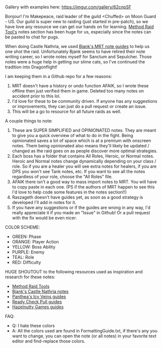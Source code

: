 Gallery with examples here: https://imgur.com/gallery/82cnpSF

Bonjour! I'm Makepeace, raid leader of the guild \<Chuffed> on Moon Guard - US. Our guild is super new to raiding (just started in pre-patch), so we have love any resource we can get our hands on for learning. [Method Raid Tool's](https://www.curseforge.com/wow/addons/method-raid-tools) notes section has been huge for us, especially since the notes can be pasted to chat for pugs.

When doing Castle Nathria, we used [Bjank's MRT note guides](https://www.reddit.com/r/CompetitiveWoW/comments/k5latn/bjanks_angryassignments_ert_notes_for_each_boss/) to help us one shot the raid. Unfortunately Bjank seems to have retired their note writing career, so I wrote notes myself for Sanctum and Sepulcher. Those notes were a huge help in getting our slime cats, so I've continued the tradition into Dragonflight!

I am keeping them in a Github repo for a few reasons:

1. MRT doesn't have a history or undo function AFAIK, so I wrote these offline then just verified them in game. Deleted too many notes on accident prior to this lol.
2. I'd love for these to be community driven. If anyone has any suggestions or improvements, they can just do a pull request or create an issue.
3. This will be a go to resource for all future raids as well.

A couple things to note:

1. These are SUPER SIMPLIFIED and OPINIONATED notes. They are meant to give you a quick overview of what to do in the fight. Being opinionated saves a lot of space which is at a premium with onscreen notes. Them being opinionated also means they'll likely be updated / changed as the raid goes on as people discover more optimal strategies.
2. Each boss has a folder that contains All Roles, Heroic, or Normal notes. Heroic and Normal notes change dynamically depending on your class / role. So if you are a healer you will see extra notes for healers, if you are DPS you won't see Tank notes, etc. If you want to see all the notes regardless of your role, choose the "All Roles" file.
3. AFAIK there isn't a good way to mass import notes to MRT. You will have to copy paste in each one. (PS if the authors of MRT happen to see this I'd love to help code some features in the notes section!!)
4. Raszageth doesn't have guides yet, as soon as a good strategy is developed I'll add in notes for it.
5. If you have any suggestions or if the guides are wrong in any way, I'd really appreciate it if you made an "Issue" in Github! Or a pull request with the fix would be even nicer.

COLOR SCHEME:

- GREEN: Phase
- ORANGE: Player Action
- YELLOW: Boss Ability
- PURPLE: Enemy
- TEAL: Role
- RED: Difficulty

HUGE SHOUTOUT to the following resources used as inspiration and research for these notes:

- [Method Raid Tools](https://www.curseforge.com/wow/addons/method-raid-tools)
- [Bjank's Castle Nathria notes](https://www.reddit.com/r/CompetitiveWoW/comments/k5latn/bjanks_angryassignments_ert_notes_for_each_boss/)
- [Panthea's Icy Veins guides](https://www.icy-veins.com/wow/raid-guide-eranog-vault-of-the-incarnates)
- [Ready Check Pull guides](https://www.youtube.com/watch?v=WE4QO3FX0Ug&list=PLhx6nABtx9XMVKGICrjCnGfempm98vX68)
- [Hazelnutty Games guides](https://www.youtube.com/watch?v=Y4dexVl9alU&list=PLHBcemKOV_HYQiZO1UCKUGcPoqejzoawa)

FAQ:

- Q: I hate these colors
- A: All the colors used are found in FormattingGuide.txt, if there's any you want to change, you can open the note (or all notes) in your favorite text editor and find-replace those colors.
